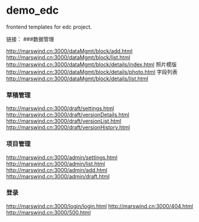 # demo_edc
frontend templates for edc project.

链接：
###数据管理

http://marswind.cn:3000/dataMgmt/block/add.html
http://marswind.cn:3000/dataMgmt/block/list.html
http://marswind.cn:3000/dataMgmt/block/details/index.html
照片模版
http://marswind.cn:3000/dataMgmt/block/details/photo.html
字段列表
http://marswind.cn:3000/dataMgmt/block/details/list.html


### 草稿管理

http://marswind.cn:3000/draft/settings.html
http://marswind.cn:3000/draft/versionDetails.html  
http://marswind.cn:3000/draft/versionList.html 
http://marswind.cn:3000/draft/versionHistory.html


### 项目管理

http://marswind.cn:3000/admin/settings.html
http://marswind.cn:3000/admin/list.html 
http://marswind.cn:3000/admin/add.html
http://marswind.cn:3000/admin/draft.html 

### 登录

http://marswind.cn:3000/login/login.html 
http://marswind.cn:3000/404.html 
http://marswind.cn:3000/500.html
```